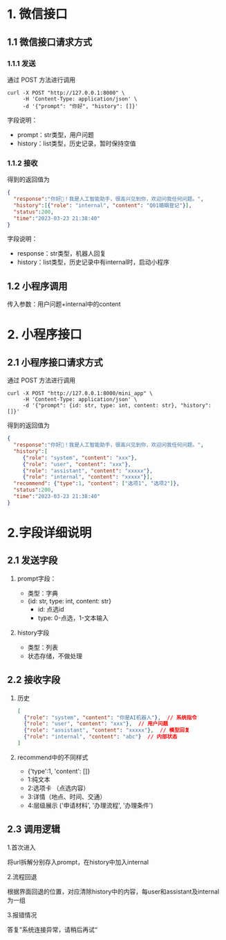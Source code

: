 # 1. 微信接口
## 1.1 微信接口请求方式
### 1.1.1 发送
通过 POST 方法进行调用

```shell
curl -X POST "http://127.0.0.1:8000" \
     -H 'Content-Type: application/json' \
     -d '{"prompt": "你好", "history": []}'
```

字段说明：
- prompt：str类型，用户问题
- history：list类型，历史记录，暂时保持空值

### 1.1.2 接收
得到的返回值为

```json
{
  "response":"你好👋！我是人工智能助手，很高兴见到你，欢迎问我任何问题。",
  "history":[{"role": "internal", "content": "Q01婚姻登记"}],
  "status":200,
  "time":"2023-03-23 21:38:40"
}
```

字段说明：
- response：str类型，机器人回复
- history：list类型，历史记录中有internal时，启动小程序

## 1.2 小程序调用

传入参数：用户问题+internal中的content

# 2. 小程序接口
## 2.1 小程序接口请求方式

通过 POST 方法进行调用

```shell
curl -X POST "http://127.0.0.1:8000/mini_app" \
     -H 'Content-Type: application/json' \
     -d '{"prompt": {id: str, type: int, content: str}, "history": []}'
```

得到的返回值为

```json
{
  "response":"你好👋！我是人工智能助手，很高兴见到你，欢迎问我任何问题。",
  "history":[
     {"role": "system", "content": "xxx"}, 
     {"role": "user", "content": "xxx"}, 
     {"role": "assistant", "content": "xxxxx"}, 
     {"role": "internal", "content": "xxxxx"}],
  "recommend": {"type":1, "content": ["选项1", "选项2"]},
  "status":200,
  "time":"2023-03-23 21:38:40"
}
```

# 2.字段详细说明
## 2.1 发送字段

1. prompt字段：

   - 类型：字典
   - {id: str, type: int, content: str}
     - id: 点选id
     - type: 0-点选，1-文本输入

2. history字段

   - 类型：列表
   - 状态存储，不做处理

## 2.2 接收字段

1. 历史

    ```json
    [
      {"role": "system", "content": "你是AI机器人"},  // 系统指令
      {"role": "user", "content": "xxx"},  // 用户问题
      {"role": "assistant", "content": "xxxxx"},  // 模型回复
      {"role": "internal", "content": "abc"}  // 内部状态
    ]
    ```

2. recommend中的不同样式

   - {'type':1, 'content': []}
   - 1:纯文本
   - 2:选项卡 （点选内容）
   - 3:详情（地点、时间、交通）
   - 4:层级展示 ('申请材料', '办理流程', '办理条件')

## 2.3 调用逻辑
1.首次进入
 
  将url拆解分别存入prompt，在history中加入internal
  
2.流程回退
   
   根据界面回退的位置，对应清除history中的内容，每user和assistant及internal为一组

3.报错情况

   答复”系统连接异常，请稍后再试“
 